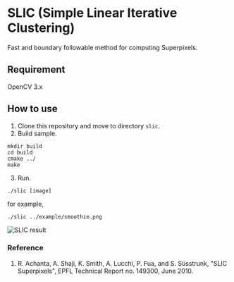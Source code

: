 # SLIC (Simple Linear Iterative Clustering)
Fast and boundary followable method for computing Superpixels.

## Requirement
OpenCV 3.x

## How to use
1. Clone this repository and move to directory `slic`.
2. Build sample.
```
mkdir build
cd build
cmake ../
make
```
3. Run.
```
./slic [image]
```
for example,
```
./slic ../example/smoothie.png
```
![SLIC result](https://github.com/yuyuyu-bot/SLIC/blob/master/example/result.png)

### Reference
1. R. Achanta, A. Shaji, K. Smith, A. Lucchi, P. Fua, and S. Süsstrunk, "SLIC Superpixels", EPFL Technical Report no. 149300, June 2010.
